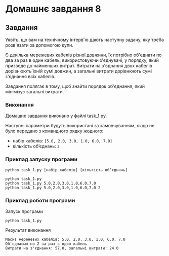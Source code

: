 # Домашнє завдання 8

## Завдання

Уявіть, що вам на технічному інтерв'ю дають наступну задачу, яку треба розв'язати за допомогою купи.

Є декілька мережевих кабелів різної довжини, їх потрібно об'єднати по два за раз в один кабель, використовуючи з'єднувачі, у порядку, який призведе до найменших витрат. Витрати на з'єднання двох кабелів дорівнюють їхній сумі довжин, а загальні витрати дорівнюють сумі з'єднання всіх кабелів.

Завдання полягає в тому, щоб знайти порядок об'єднання, який мінімізує загальні витрати.

### Виконання

Домашнє завдання виконано у файлі task_1.py.

Наступні параметри будуть використані за замовчуванням, якщо не було передано з командного рядку жодного:

-   набір кабелів: `[5.0, 2.0, 3.0, 1.0, 6.0, 7.0]`
-   кількість обʼєднань: `2`

### Приклад запуску програми

```
python task_1.py [набір кабелів] [кількість обʼєднань]
```

```
python task_1.py
python task_1.py 5.0,2.0,3.0,1.0,6.0,7.0
python task_1.py 5.0,2.0,3.0,1.0,6.0,7.0 2
```

### Приклад роботи програми

Запуск програми

```
python task_1.py
```

Результат виконання

```
Масив мережевих кабелів: 5.0, 2.0, 3.0, 1.0, 6.0, 7.0
Об'єднаємо по 2 за раз в один кабель
Витрати на з'єднання: 57.0, загальні витрати: 24.0
```
